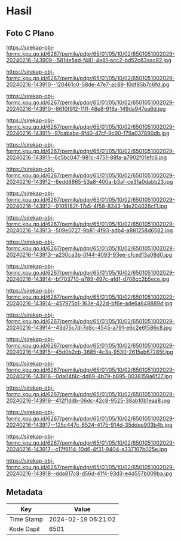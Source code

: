 # Hasil

## Foto C Plano

https://sirekap-obj-formc.kpu.go.id/6267/pemilu/pdpr/65/01/05/10/02/6501051002029-20240216-143909--581de5ad-f481-4e81-acc2-bd52c63aac92.jpg

https://sirekap-obj-formc.kpu.go.id/6267/pemilu/pdpr/65/01/05/10/02/6501051002029-20240216-143910--120461c0-58de-47e7-ac89-10df85b7c6fd.jpg

https://sirekap-obj-formc.kpu.go.id/6267/pemilu/pdpr/65/01/05/10/02/6501051002029-20240216-143910--8610f912-11ff-48e8-916a-149da947ea6d.jpg

https://sirekap-obj-formc.kpu.go.id/6267/pemilu/pdpr/65/01/05/10/02/6501051002029-20240216-143911--97cababa-8f40-47cf-9c90-f79a037890db.jpg

https://sirekap-obj-formc.kpu.go.id/6267/pemilu/pdpr/65/01/05/10/02/6501051002029-20240216-143911--6c5bc047-981c-4751-88fa-a7902f01efc6.jpg

https://sirekap-obj-formc.kpu.go.id/6267/pemilu/pdpr/65/01/05/10/02/6501051002029-20240216-143912--8edd8865-53a8-400a-b3af-ce31a0dabb23.jpg

https://sirekap-obj-formc.kpu.go.id/6267/pemilu/pdpr/65/01/05/10/02/6501051002029-20240216-143912--9105182f-17a5-4f58-8343-1de204026cf1.jpg

https://sirekap-obj-formc.kpu.go.id/6267/pemilu/pdpr/65/01/05/10/02/6501051002029-20240216-143913--509e0727-9b81-4f93-adb4-a881258d6582.jpg

https://sirekap-obj-formc.kpu.go.id/6267/pemilu/pdpr/65/01/05/10/02/6501051002029-20240216-143913--a230ca3b-0f44-4093-93ee-cfced13a08d0.jpg

https://sirekap-obj-formc.kpu.go.id/6267/pemilu/pdpr/65/01/05/10/02/6501051002029-20240216-143914--bf703710-a789-497c-afd1-d708cc2b5ece.jpg

https://sirekap-obj-formc.kpu.go.id/6267/pemilu/pdpr/65/01/05/10/02/6501051002029-20240216-143914--457975b1-163e-422d-bf6e-ade6a648889d.jpg

https://sirekap-obj-formc.kpu.go.id/6267/pemilu/pdpr/65/01/05/10/02/6501051002029-20240216-143914--43d75c7d-7d8c-4545-a791-e6c2e6f586c8.jpg

https://sirekap-obj-formc.kpu.go.id/6267/pemilu/pdpr/65/01/05/10/02/6501051002029-20240216-143915--45d0b2cb-3685-4c3a-9530-2615eb67285f.jpg

https://sirekap-obj-formc.kpu.go.id/6267/pemilu/pdpr/65/01/05/10/02/6501051002029-20240216-143916--0da04f4c-dd69-4b79-b895-0038159a6f27.jpg

https://sirekap-obj-formc.kpu.go.id/6267/pemilu/pdpr/65/01/05/10/02/6501051002029-20240216-143916--412f1ddb-06dc-42c8-9525-38ab10b1eaa8.jpg

https://sirekap-obj-formc.kpu.go.id/6267/pemilu/pdpr/65/01/05/10/02/6501051002029-20240216-143917--125c447c-6524-4175-914d-35ddee903b4b.jpg

https://sirekap-obj-formc.kpu.go.id/6267/pemilu/pdpr/65/01/05/10/02/6501051002029-20240216-143917--c17f9114-10d6-4f31-9404-a337107b025e.jpg

https://sirekap-obj-formc.kpu.go.id/6267/pemilu/pdpr/65/01/05/10/02/6501051002029-20240216-143918--dda817c8-d56d-41f4-93d3-e4d557b009ba.jpg


## Metadata

| Key        | Value               |
| ---------- | ------------------- |
| Time Stamp | 2024-02-19 06:21:02 |
| Kode Dapil | 6501                |



